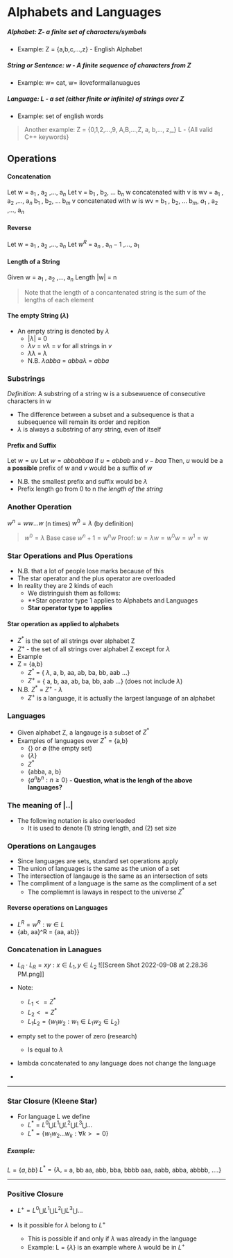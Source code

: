 # Alphabets and Languages 
##### **_Alphabet:_ Z- a finite set of characters/symbols**
- Example: Z = {a,b,c,...,z} - English Alphabet
##### **_String or Sentence:_ w - A finite sequence of characters from Z** 
- Example: w= cat, w= iloveformallanuagues
##### **_Language_: L - a set *(either finite or infinite)* of strings over Z** 
- Example: set of english words 

> Another example:
> Z =  {0,1,2,...,9, A,B,...,Z, a, b,..., z,\_}
> L - {All valid C++ keywords}

## Operations
#### Concatenation 
Let w = a$_1$ , a$_2$ ,..., a$_n$ 
Let v = b$_1$ , b$_2$, ... b$_n$
w concatenated with v is  wv = a$_1$ , a$_2$ ,..., a$_n$ b$_1$ , b$_2$, ... b$_m$
v concatenated with w is  wv = b$_1$ , b$_2$, ... b$_m$, $a_1$ , a$_2$ ,..., a$_n$ 

#### Reverse 
Let w = a$_1$ , a$_2$ ,..., a$_n$ 
Let $w^R$ = a$_n$ , a$_n-1$ ,..., a$_1$

#### Length of a String 
Given w = a$_1$ , a$_2$ ,..., a$_n$ 
Length |w| = n 

> Note that the length of a concantenated string is the sum of the lengths of each element

#### The empty String ($\lambda$)
- An empty string is denoted by $\lambda$
	- |$\lambda$| = 0 
	- $\lambda v$ = $v \lambda$ = $v$ for all strings in $v$
	- $\lambda$$\lambda$ = $\lambda$
	- N.B. $\lambda abba$ = $abba \lambda$ = $abba$

### Substrings 
_Definition_: A substring of a string w is a subsewuence of consecutive characters in w 
- The difference between a subset and a subsequence is that a subsequence will remain its order and repition 
- $\lambda$ is always a substring of any string, even of itself

#### Prefix and Suffix 
Let $w = uv$
Let $w = abbabbaa$
if $u = abbab$ and $v - baa$
Then, $u$ would be a **a possible** prefix of $w$ and $v$ would be a suffix of $w$ 
- N.B. the smallest prefix and suffix would be $\lambda$
- Prefix length go from 0 to n *the length of the string*

### Another Operation 
$w^n = ww...w$ (n times)
$w^0  = \lambda$ (by definition)
> $w^0 = \lambda$ 
> Base case $w^n+1 = w^nw$
>Proof:  $w = \lambda w= w^0w = w^1 = w$

### Star Operations and Plus Operations 
- N.B. that a lot of people lose marks because of this 
- The star operator and the plus operator are overloaded
- In reality they are 2 kinds of each 
	- We distringuish them as follows: 
	- **Star operator type 1 applies to Alphabets and Languages 
	- **Star operator type to applies** 

#### Star operation as applied to alphabets 
- $Z^*$ is the set of all strings over alphabet Z 
- $Z^+$ - the set of all strings over alphabet Z except for $\lambda$
- Example 
- Z = {a,b}
	- $Z^*$ = { $\lambda$, a, b, aa, ab, ba, bb, aab ...}
	- $Z^+$ =  { a, b, aa, ab, ba, bb, aab ...} (does not include $\lambda$)
- N.B. $Z^*$  = $Z^+$ - $\lambda$
	- $Z^+$ is a language, it is actually the largest language of an alphabet 

### Languages 
- Given alphabet Z, a langauge is a subset of $Z^*$ 
- Examples of languages over $Z^*$ = {a,b} 
	- {} or $\emptyset$ (the empty set)
	- {$\lambda$}
	- $Z^*$ 
	- {abba, a, b}
	- {$a^n b^n : n\ge 0$}
**- Question, what is the lengh of the above languages?** 

### The meaning of |..|
- The following notation is also overloaded
	- It is used to denote (1) string length, and (2) set size

### Operations on Langauges 
- Since languages are sets, standard set operations apply 
- The union of languages is the same as the union of a set
- The intersection of langauge is the same as an intersection of sets
- The compliment of a language is the same as the compliment of a set 
	- The compliemnt is laways in respect to the universe  $Z^*$ 

#### Reverse operations on Languages 
- $L^R = {w^R : w \in L}$ 
- {ab, aa}^R = {aa, ab}}
### Concatenation in Lanagues 
- $L_R \cdot L_R= {xy : x \in L_1, y \in L_2}$ 
![[Screen Shot 2022-09-08 at 2.28.36 PM.png]]

- Note: 
	- $L_1 <= Z^*$ 
	- $L_2 <= Z^*$ 
	- $L_1 L_2 = \{w_1 w_2 : w_1 \in L_1 w_2 \in L_2\}$
- empty set to the power of zero (research)
	- Is equal to $\lambda$
- lambda concatenated to any language does not change the language 
- 

---

### Star Closure (Kleene Star)
- For language L we define 
	- $L^* = L^0 \bigcup L^1 \bigcup L^2 \bigcup L^3 \bigcup ...$
	- $L^* = \{w_1 w_2 ... w_k : \forall k >= 0\}$

##### Example: 
$L = \{a,bb\}$
$L^*=\{ \lambda ,$
= a, bb
aa, abb, bba, bbbb
aaa, aabb, abba, abbbb, ....}

----
### Positive Closure 
- $L^+ = L^0 \bigcup L^1 \bigcup L^2 \bigcup L^3 \bigcup ...$

- Is it possible for $\lambda$ belong to $L^+$
	- This is possible if and only if $\lambda$  was already in the language 
	- Example: L = {$\lambda$} is an example where $\lambda$  would be in $L^+$
